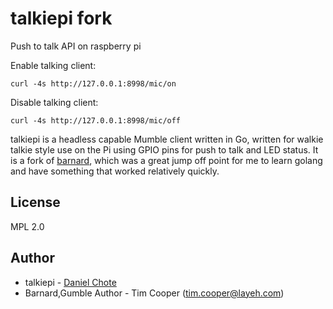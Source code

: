 # talkiepi fork

Push to talk API on raspberry pi



Enable talking client:
```
curl -4s http://127.0.0.1:8998/mic/on
```

Disable talking client:
```
curl -4s http://127.0.0.1:8998/mic/off
```


talkiepi is a headless capable Mumble client written in Go, written for walkie talkie style use on the Pi using GPIO pins for push to talk and LED status.  It is a fork of [barnard](https://github.com/layeh/barnard), which was a great jump off point for me to learn golang and have something that worked relatively quickly.

## License

MPL 2.0

## Author

- talkiepi - [Daniel Chote](https://github.com/dchote)
- Barnard,Gumble Author - Tim Cooper (<tim.cooper@layeh.com>)

